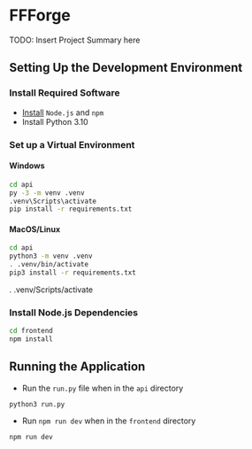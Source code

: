 # FFForge

TODO: Insert Project Summary here

## Setting Up the Development Environment

### Install Required Software

- [Install](https://docs.npmjs.com/downloading-and-installing-node-js-and-npm) `Node.js` and `npm`
- Install Python 3.10

### Set up a Virtual Environment

#### Windows

```bash
cd api
py -3 -m venv .venv
.venv\Scripts\activate
pip install -r requirements.txt
```

#### MacOS/Linux

```bash
cd api
python3 -m venv .venv
. .venv/bin/activate
pip3 install -r requirements.txt
```

. .venv/Scripts/activate

### Install Node.js Dependencies

```bash
cd frontend
npm install
```

## Running the Application

- Run the `run.py` file when in the `api` directory

```
python3 run.py
```

- Run `npm run dev` when in the `frontend` directory

```
npm run dev
```
